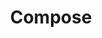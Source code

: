 ---
layout: list
title: Compose
slug: compose
menu: false
description: >
  UI Design using jetpack compose in Android - DT - web page
---